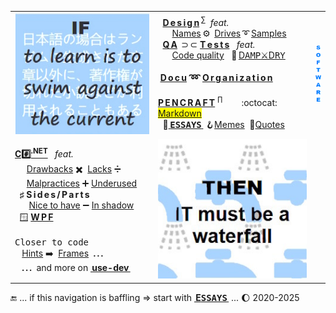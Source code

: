 <table><tr valign="center">
    <td>
      <picture><img src="README+/_rsc/_img/_nav/learn_is_swim.jpg" alt="&nbsp;If to learn is to swim against the current ..." /></picture>
    </td><td width="50%">
     &nbsp;&nbsp;<a href="README+/software/design/"><b>D&thinsp;e&thinsp;s&thinsp;i&thinsp;g&thinsp;n</b></a>&thinsp;<sup>∑</sup>&nbsp;&nbsp;<i>feat.</i>
          <br />
     <!-- -->
     <!--                               NAMES, DRIVES, SAMPLES          --!>
     <!-- -->
     &nbsp;&nbsp;&nbsp;&nbsp;&nbsp;&nbsp;<a href="README+/software/design/names/README.md">Names</a>&thinsp;⚙️&thinsp;
    <a href="README+/software/design/drive//README.md">Drives</a>&thinsp;➰&thinsp;<a href="README+/software/design/samples/README.md">Samples</a><br/>
     <!-- -->
     <!--                               QA and TESTS          --!>
     <!-- -->
     &nbsp;&nbsp;<a href="README+/software/QA/"><b>Q&thinsp;A</b></a>&thinsp;&nbsp;⊃&thinsp;⊂&nbsp;<a href="README+/software/tests/"><b>T&thinsp;e&thinsp;s&thinsp;t&thinsp;s</b></a>&nbsp;&nbsp;&nbsp;<i>feat.</i>
     <br />
    &nbsp;&nbsp;&nbsp;&nbsp;&nbsp;&nbsp;<a href="README+/software/QA/README+/code-quality.md">Code quality</a>&nbsp;&nbsp;&nbsp;🧪&thinsp;<a href="README+/software/tests/asQA/README+/tests-damp_vs_dry.md">D<samp>AMP</samp>⚔️D<samp>RY</samp></a>
     <!-- -->
     <!--                               DOCU and ORG          --!>
     <!-- -->
     <h4>&nbsp;<a href="README+/software/docu"><b><ins>D&thinsp;o&thinsp;c&thinsp;u</ins></b></a> ➿ <a href="README+/software/mngmnt"><b><ins>O&thinsp;r&thinsp;g&thinsp;a&thinsp;n&thinsp;i&thinsp;z&thinsp;a&thinsp;t&thinsp;i&thinsp;o&thinsp;n</ins></b></a></h4>
    <!-- -->
     <!--                              P E N C R A F T          --!>
     <!-- -->
     <a href="README+/pencraft"><b>P&thinsp;E&thinsp;N&thinsp;C&thinsp;R&thinsp;A&thinsp;F&thinsp;T</b></a>&nbsp;<sup>∏</sup>&nbsp;&nbsp;&nbsp;&nbsp;&nbsp;&nbsp;&nbsp;
        :octocat:&thinsp;<mark><a href="README+/pencraft/README+/kyrios-markdown_on_git.md">Markdown</a></mark><br/>
      &nbsp;&nbsp;🥱<a href="README+/pencraft/README+/essays/README.md">&thinsp;<b><samp>ESSAYS</samp></b>&thinsp;</a>&nbsp;🪝<a href="README+/pencraft/README+/memes/README.md">Memes</a>&nbsp;&nbsp;🥨<a href="README+/pencraft/README+/quotes/README.md">Quotes</a>
     </td>
                                                                                        <!--          A r c D e c o   S I D E B A R    --!>
    <td align="center"><a href="README+/software/ArcDeco"><picture><img alt="&nbsp;I&thinsp;T" src="README+/_rsc/_img/_nav/SOFTWARE_25-250px.png" title="SOFTWARE&#010;&#013;Arc Deco"/></picture></a></td>
                                           <!--                  C#.NET              --!>
</tr><tr></tr><tr><td>
<a href="README+/.net/"><b>C#️⃣<sup>.NET</sup></b></a>&nbsp;&nbsp;&nbsp;<i>feat.</i><br/>
&nbsp;&nbsp;&nbsp;&nbsp;&nbsp;<a href="README+/.net/README+/cs-drawbacks.md">Drawbacks</a>&nbsp;✖️&nbsp;
<a href="README+/.net/README+/cs-lacks.md">Lacks</a>&nbsp;➗&nbsp;
 <br/>
&nbsp;&nbsp;&nbsp;&nbsp;&nbsp;<a href="README+/.net/README+/cs-malpractice.md">Malpractices</a>&nbsp;➕&nbsp;<a href="README+/.net/README+/cs-feat_underused.md">Underused</a>
 <br /><!--                                                C#   S I D E S    a n d    P A R T S         --!>
 &nbsp;&nbsp;<b>♯</b>&nbsp;<b>S&thinsp;i&thinsp;d&thinsp;e&thinsp;s&thinsp;/&thinsp;P&thinsp;a&thinsp;r&thinsp;t&thinsp;s</b>
   <br/>
&nbsp;&nbsp;&nbsp;&nbsp;&nbsp;&nbsp;<a href="README+/.net/README+/parts/cs-lacks-parts.md">Nice to have</a>&nbsp;➖&nbsp;<a href="README+/.net/README+/parts/cs-feat_shadow.md">In shadow</a><br/>
     <!--                               WPF          --!>
  &nbsp;&nbsp;🪟&nbsp;<a href="README+/.net/README+/wpf"><b>W&thinsp;P&thinsp;F</b></a>
    <!--                   C L O S E R  to  C O D E      --!>
 <br/><br/><kbd>Closer to code</kbd><br/>
  &nbsp;&nbsp;&nbsp;<a href="README+/.net/README+/cs-hints.md">Hints</a>&nbsp;➡️&nbsp;
 <a href="https://github.com/Kyriosity/use-dev/tree/main/README%2B/frames">Frames</a>&nbsp;&nbsp;<b>.&thinsp;.&thinsp;.</b>
 <br />
 &nbsp;&nbsp;&nbsp;<b>.&thinsp;.&thinsp;.</b>&nbsp;&nbsp;and more on <a href="https://github.com/Kyriosity/use-dev/"><b>&thinsp;use-dev&thinsp;</b></a>&nbsp;
</td><td>
      <picture><img src="README+/_rsc/_img/_nav/IT_is_waterfall.jpg" alt="&nbsp;... then IT must be a waterfall" /></picture>
     </td>
</table>
🔚 ... if this navigation is baffling &rArr; start with <a href="README+/pencraft/README+/essays/README.md"><b>&thinsp;E<samp>SSAYS</samp>&thinsp;</b></a> ... 🌔 2020-2025

